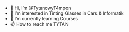- 👋 Hi, I’m @TytanowyT4mpon
- 👀 I’m interested in Tinting Glasses in Cars & Informatik
- 🌱 I’m currently learning Courses 
- 📫 How to reach me TYTAN

<!---
TytanowyT4mpon/TytanowyT4mpon is a ✨ special ✨ repository because its `README.md` (this file) appears on your GitHub profile.
You can click the Preview link to take a look at your changes.
--->

